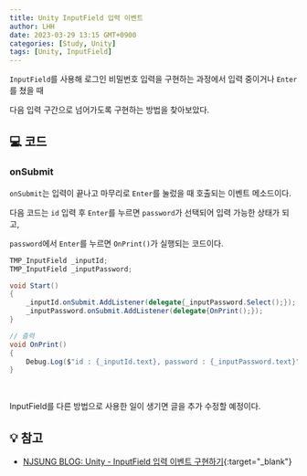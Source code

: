 ```yaml
---
title: Unity InputField 입력 이벤트
author: LHH
date: 2023-03-29 13:15 GMT+0900
categories: [Study, Unity]
tags: [Unity, InputField]
---
```


`InputField`를 사용해 로그인 비밀번호 입력을 구현하는 과정에서 입력 중이거나 `Enter`를 쳤을 때

다음 입력 구간으로 넘어가도록 구현하는 방법을 찾아보았다.

## 💻 코드
### onSubmit
`onSubmit`는 입력이 끝나고 마무리로 `Enter`를 눌렀을 때 호출되는 이벤트 메소드이다.

다음 코드는 `id` 입력 후 `Enter`를 누르면 `password`가 선택되어 입력 가능한 상태가 되고,

`password`에서 `Enter`를 누르면 `OnPrint()`가 실행되는 코드이다.
```cs
TMP_InputField _inputId;
TMP_InputField _inputPassword;

void Start()
{
    _inputId.onSubmit.AddListener(delegate{_inputPassword.Select();});
    _inputPassword.onSubmit.AddListener(delegate{OnPrint();});
}

// 출력
void OnPrint()
{
    Debug.Log($"id : {_inputId.text}, password : {_inputPassword.text}");
}
```
<br>

InputField를 다른 방법으로 사용한 일이 생기면 글을 추가 수정할 예정이다.

## 💡 참고
- [NJSUNG BLOG: Unity - InputField 입력 이벤트 구현하기](https://naakjii.tistory.com/83){:target="_blank"}